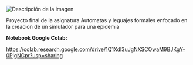 ![Descripción de la imagen](https://drive.google.com/uc?export=view&id=1gEv2lt6vRFpZNOvln07r29k0Q65gJhtc)

Proyecto final de la asignatura Automatas y leguajes formales enfocado en la creacion de un simulador para una epidemia

**Notebook Google Colab:**

https://colab.research.google.com/drive/1Q1Xdl3uJgNXSCOwaM9BJKgY-0PjgNGpr?usp=sharing
